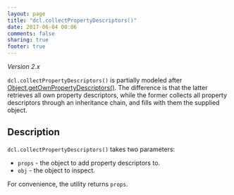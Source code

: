 ```yaml
---
layout: page
title: "dcl.collectPropertyDescriptors()"
date: 2017-06-04 00:06
comments: false
sharing: true
footer: true
---
```


*Version 2.x*

`dcl.collectPropertyDescriptors()` is partially modeled after [Object.getOwnPropertyDescriptors()](https://developer.mozilla.org/en-US/docs/Web/JavaScript/Reference/Global_Objects/Object/getOwnPropertyDescriptors). The difference is that the latter retrieves all own property descriptors, while the former collects all property descriptors through an inheritance chain, and fills with them the supplied object.

## Description

`dcl.collectPropertyDescriptors()` takes two parameters:

* `props` - the object to add property descriptors to.
* `obj` - the object to inspect.

For convenience, the utility returns `props`.
